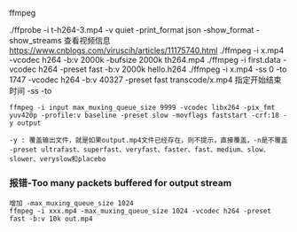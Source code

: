 ffmpeg

./ffprobe -i t-h264-3.mp4 -v quiet -print_format json -show_format -show_streams   查看视频信息 https://www.cnblogs.com/viruscih/articles/11175740.html
./ffmpeg -i x.mp4 -vcodec h264 -b:v 2000k -bufsize 2000k th264.mp4 
./ffmpeg -i first.data -vcodec h264 -preset fast -b:v 2000k hello.h264
./ffmpeg -i x.mp4 -ss 0 -to 1747 -vcodec h264 -b:v 40327 -preset fast transcode/x.mp4   指定开始结束时间 -ss  -to

```shell
ffmpeg -i input max_muxing_queue_size 9999 -vcodec libx264 -pix_fmt yuv420p -profile:v baseline -preset slow -movflags faststart -crf:18 -y output

-y : 覆盖输出文件，就是如果output.mp4文件已经存在，则不提示，直接覆盖，-n是不覆盖
-preset ultrafast、superfast、veryfast、faster、fast、medium、slow、slower、veryslow和placebo
```



### 报错-Too many packets buffered for output stream

```
增加 -max_muxing_queue_size 1024
ffmpeg -i xxx.mp4 -max_muxing_queue_size 1024 -vcodec h264 -preset fast -b:v 10k out.mp4
```


